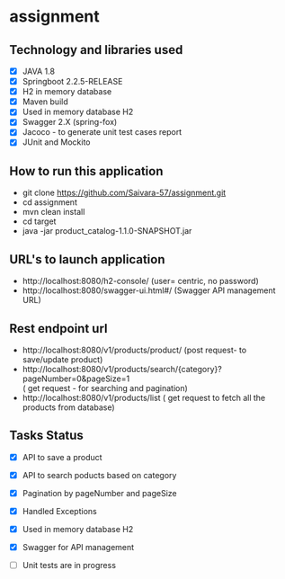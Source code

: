 # assignment

 ## Technology and libraries used
 
 - [x] JAVA 1.8
 - [x] Springboot 2.2.5-RELEASE
 - [x] H2 in memory database
 - [x] Maven build
 - [x] Used in memory database H2
 - [x] Swagger 2.X (spring-fox)
 - [x] Jacoco - to generate unit test cases report
 - [x] JUnit and Mockito

## How to run this application 
 * git clone https://github.com/Saivara-57/assignment.git
 * cd assignment
 * mvn clean install
 * cd target 
 * java -jar  product_catalog-1.1.0-SNAPSHOT.jar
 
 ## URL's to launch application
 * http://localhost:8080/h2-console/   (user= centric, no password)
 * http://localhost:8080/swagger-ui.html#/  (Swagger API management URL)
 
 ## Rest endpoint url 
 * http://localhost:8080/v1/products/product/  (post request- to save/update product)
 * http://localhost:8080/v1/products/search/{category}?pageNumber=0&pageSize=1  
            ( get request - for searching and pagination)
 * http://localhost:8080/v1/products/list   ( get request to fetch all the products from database)
 
 
 ## Tasks Status
 
 - [x] API to save a product
 - [x] API to search poducts based on category
 - [x] Pagination by pageNumber and pageSize
 - [x] Handled Exceptions
 - [x] Used in memory database H2
 - [x] Swagger for API management
 - [ ] Unit tests are in progress

 